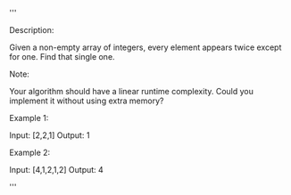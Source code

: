 '''

Description:

Given a non-empty array of integers, every element appears twice except for one. Find that single one.

Note:

Your algorithm should have a linear runtime complexity. Could you implement it without using extra memory?

Example 1:

Input: [2,2,1]
Output: 1



Example 2:

Input: [4,1,2,1,2]
Output: 4


'''
